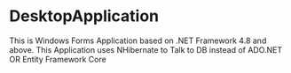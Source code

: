 # DesktopApplication
This is Windows Forms Application based on .NET Framework 4.8 and above. This Application uses NHibernate to Talk to DB instead of ADO.NET OR Entity Framework Core 
